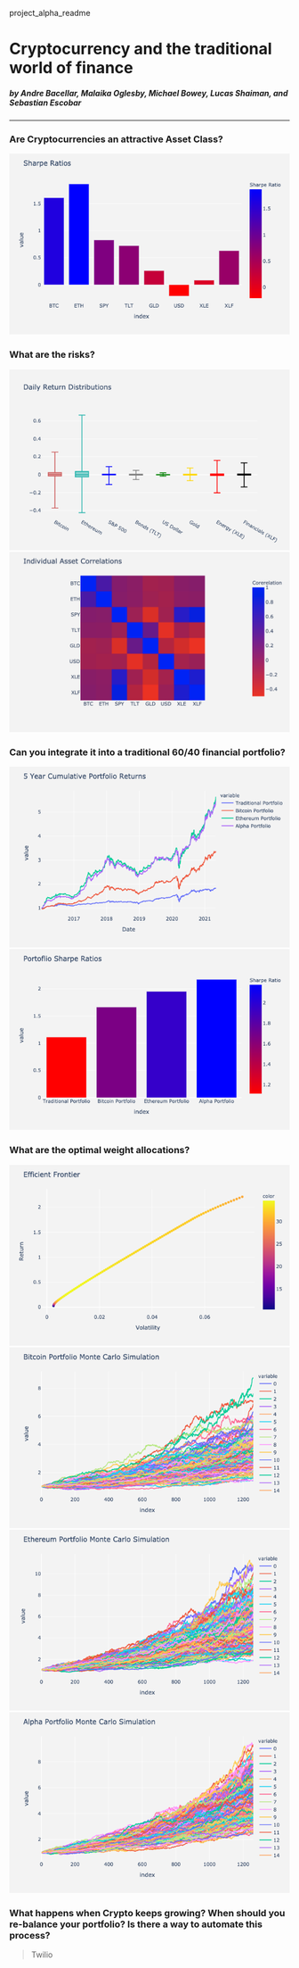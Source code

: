 project_alpha_readme

# Cryptocurrency and the traditional world of finance
##### by Andre Bacellar, Malaika Oglesby, Michael Bowey, Lucas Shaiman, and Sebastian Escobar

---
### Are Cryptocurrencies an attractive Asset Class?

![Sharpe Ratios of Assets](images/sharpe_ratios_of_assets.png)


### What are the risks?
![Volitility](images/volitility_graph.png)
![Heatmap](images/heatmap.png)


### Can you integrate it into a traditional 60/40 financial portfolio?
![Cumulative Returns Graph](images/cumulative_returns_graph.png)
![Portfolio Sharpe Ratios](images/portfolio_sharpe_ratios.png)



### What are the optimal weight allocations?
![Markowitz](images/markowitz.png)
![BTC MC](images/btc_mc.png)
![ETH MC](images/eth_mc.png)
![Alpha MC](images/alpha_mc.png)




### What happens when Crypto keeps growing? When should you re-balance your portfolio? Is there a way to automate this process?


> Twilio

